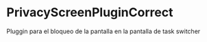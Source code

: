 # PrivacyScreenPluginCorrect
Pluggin para el bloqueo de la pantalla en la pantalla de task switcher
